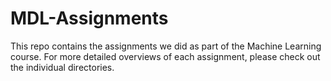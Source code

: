 # MDL-Assignments
This repo contains the assignments we did as part of the Machine Learning course. For more detailed overviews of each assignment, please check out the individual directories.
